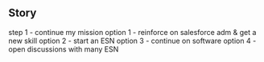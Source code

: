 ## Story

step 1 - continue my mission
option 1 - reinforce on salesforce adm & get a new skill
option 2 - start an ESN
option 3 - continue on software
option 4 - open discussions with many ESN
